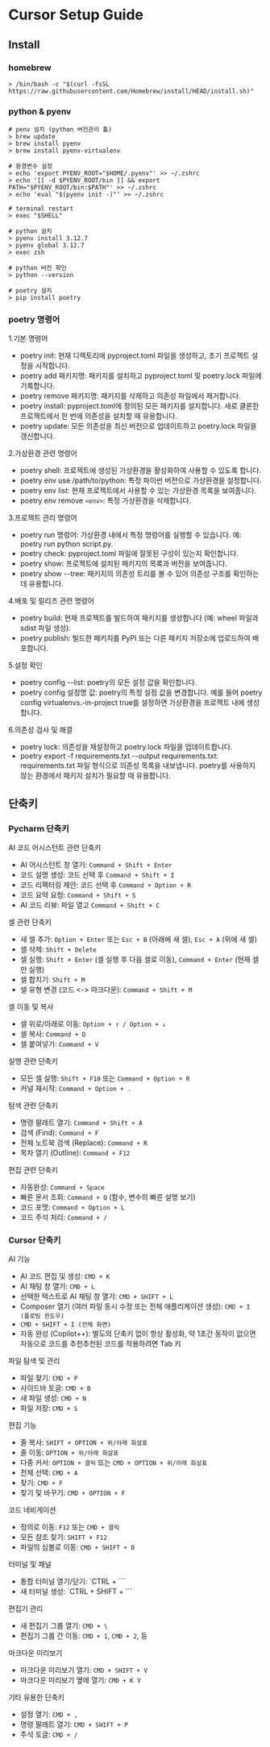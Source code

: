 # Cursor Setup Guide

## Install

### homebrew

```shell
> /bin/bash -c "$(curl -fsSL https://raw.githubusercontent.com/Homebrew/install/HEAD/install.sh)"
```

### python & pyenv

```shell
# penv 설치 (python 버전관리 툴)
> brew update
> brew install pyenv
> brew install pyenv-virtualenv

# 환경변수 설정
> echo 'export PYENV_ROOT="$HOME/.pyenv"' >> ~/.zshrc
> echo '[[ -d $PYENV_ROOT/bin ]] && export PATH="$PYENV_ROOT/bin:$PATH"' >> ~/.zshrc
> echo 'eval "$(pyenv init -)"' >> ~/.zshrc

# terminal restart
> exec "$SHELL"
```

```shell
# python 설치
> pyenv install 3.12.7
> pyenv global 3.12.7
> exec zsh

# python 버전 확인
> python --version

# poetry 설치
> pip install poetry
```

### poetry 명령어

1.기본 명령어

- poetry init: 현재 디렉토리에 pyproject.toml 파일을 생성하고, 초기 프로젝트 설정을 시작합니다.
- poetry add 패키지명: 패키지를 설치하고 pyproject.toml 및 poetry.lock 파일에 기록합니다.
- poetry remove 패키지명: 패키지를 삭제하고 의존성 파일에서 제거합니다.
- poetry install: pyproject.toml에 정의된 모든 패키지를 설치합니다. 새로 클론한 프로젝트에서 한 번에 의존성을 설치할 때 유용합니다.
- poetry update: 모든 의존성을 최신 버전으로 업데이트하고 poetry.lock 파일을 갱신합니다.

2.가상환경 관련 명령어

- poetry shell: 프로젝트에 생성된 가상환경을 활성화하여 사용할 수 있도록 합니다.
- poetry env use /path/to/python: 특정 파이썬 버전으로 가상환경을 설정합니다.
- poetry env list: 현재 프로젝트에서 사용할 수 있는 가상환경 목록을 보여줍니다.
- poetry env remove `<env>`: 특정 가상환경을 삭제합니다.

3.프로젝트 관리 명령어

- poetry run 명령어: 가상환경 내에서 특정 명령어를 실행할 수 있습니다. 예: poetry run python script.py.
- poetry check: pyproject.toml 파일에 잘못된 구성이 있는지 확인합니다.
- poetry show: 프로젝트에 설치된 패키지의 목록과 버전을 보여줍니다.
- poetry show --tree: 패키지의 의존성 트리를 볼 수 있어 의존성 구조를 확인하는 데 유용합니다.

4.배포 및 릴리즈 관련 명령어

- poetry build: 현재 프로젝트를 빌드하여 패키지를 생성합니다 (예: wheel 파일과 sdist 파일 생성).
- poetry publish: 빌드한 패키지를 PyPI 또는 다른 패키지 저장소에 업로드하여 배포합니다.

5.설정 확인

- poetry config --list: poetry의 모든 설정 값을 확인합니다.
- poetry config 설정명 값: poetry의 특정 설정 값을 변경합니다. 예를 들어 poetry config virtualenvs.-in-project true를 설정하면 가상환경을 프로젝트 내에 생성합니다.

6.의존성 검사 및 해결

- poetry lock: 의존성을 재설정하고 poetry.lock 파일을 업데이트합니다.
- poetry export -f requirements.txt --output requirements.txt: requirements.txt 파일 형식으로 의존성 목록을 내보냅니다. poetry를 사용하지 않는 환경에서 패키지 설치가 필요할 때 유용합니다.

## 단축키

### Pycharm 단축키

AI 코드 어시스턴트 관련 단축키

- AI 어시스턴트 창 열기: `Command + Shift + Enter`
- 코드 설명 생성: 코드 선택 후 `Command + Shift + I`
- 코드 리팩터링 제안: 코드 선택 후 `Command + Option + R`
- 코드 요약 요청: `Command + Shift + S`
- AI 코드 리뷰: 파일 열고 `Command + Shift + C`

셀 관련 단축키

- 새 셀 추가: `Option + Enter` 또는 `Esc + B` (아래에 새 셀), `Esc + A` (위에 새 셀)
- 셀 삭제: `Shift + Delete`
- 셀 실행: `Shift + Enter` (셀 실행 후 다음 셀로 이동), `Command + Enter` (현재 셀만 실행)
- 셀 합치기: `Shift + M`
- 셀 유형 변경 (코드 <-> 마크다운): `Command + Shift + M`

셀 이동 및 복사

- 셀 위로/아래로 이동: `Option + ↑ / Option + ↓`
- 셀 복사: `Command + D`
- 셀 붙여넣기: `Command + V`

실행 관련 단축키

- 모든 셀 실행: `Shift + F10` 또는 `Command + Option + R`
- 커널 재시작: `Command + Option + .`

탐색 관련 단축키

- 명령 팔레트 열기: `Command + Shift + A`
- 검색 (Find): `Command + F`
- 전체 노트북 검색 (Replace): `Command + R`
- 목차 열기 (Outline): `Command + F12`

편집 관련 단축키

- 자동완성: `Command + Space`
- 빠른 문서 조회: `Command + Q` (함수, 변수의 빠른 설명 보기)
- 코드 포맷: `Command + Option + L`
- 코드 주석 처리: `Command + /`

### Cursor 단축키

AI 기능

- AI 코드 편집 및 생성: `CMD + K`
- AI 채팅 창 열기: `CMD + L`  
- 선택한 텍스트로 AI 채팅 창 열기: `CMD + SHIFT + L`  
- Composer 열기 (여러 파일 동시 수정 또는 전체 애플리케이션 생성): `CMD + I (플로팅 윈도우)`  
- `CMD + SHIFT + I (전체 화면)`  
- 자동 완성 (Copilot++): 별도의 단축키 없이 항상 활성화, 약 1초간 동작이 없으면 자동으로 코드를 추천추천된 코드를 적용하려면 Tab 키

파일 탐색 및 관리

- 파일 찾기: `CMD + P`
- 사이드바 토글: `CMD + B`
- 새 파일 생성: `CMD + N`
- 파일 저장: `CMD + S`

편집 기능

- 줄 복사: `SHIFT + OPTION + 위/아래 화살표`
- 줄 이동: `OPTION + 위/아래 화살표`
- 다중 커서: `OPTION + 클릭` 또는 `CMD + OPTION + 위/아래 화살표`
- 전체 선택: `CMD + A`
- 찾기: `CMD + F`
- 찾기 및 바꾸기: `CMD + OPTION + F`

코드 네비게이션

- 정의로 이동: `F12` 또는 `CMD + 클릭`
- 모든 참조 찾기: `SHIFT + F12`
- 파일의 심볼로 이동: `CMD + SHIFT + O`

터미널 및 패널

- 통합 터미널 열기/닫기: `CTRL + ```
- 새 터미널 생성: `CTRL + SHIFT + ```

편집기 관리

- 새 편집기 그룹 열기: `CMD + \`
- 편집기 그룹 간 이동: `CMD + 1`, `CMD + 2`, 등

마크다운 미리보기

- 마크다운 미리보기 열기: `CMD + SHIFT + V`
- 마크다운 미리보기 옆에 열기: `CMD + K V`

기타 유용한 단축키

- 설정 열기: `CMD + ,`
- 명령 팔레트 열기: `CMD + SHIFT + P`
- 주석 토글: `CMD + /`
